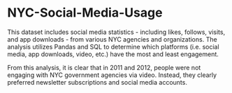 # NYC-Social-Media-Usage

This dataset includes social media statistics - including likes, follows, visits, and app downloads - from various NYC agencies and organizations. The analysis utilizes Pandas and SQL to determine which platforms (i.e. social media, app downloads, video, etc.) have the most and least engagement.

From this analysis, it is clear that in 2011 and 2012, people were not engaging with NYC government agencies via video. Instead, they clearly preferred newsletter subscriptions and social media accounts.
